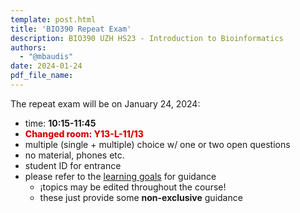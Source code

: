 ```yaml
---
template: post.html
title: 'BIO390 Repeat Exam'
description: BIO390 UZH HS23 - Introduction to Bioinformatics
authors:
  - "@mbaudis"
date: 2024-01-24
pdf_file_name: 
---
```


The repeat exam will be on January 24, 2024:

* time: **10:15-11:45**
* <span style="color: #d00; font-weight: 800">Changed room: Y13-L-11/13</span>
* multiple (single + multiple) choice w/ one or two open questions
* no material, phones etc.
* student ID for entrance
* please refer to the [learning goals](/teaching/UZH-BIO390/learning-goals/) for guidance
    - ¡topics may be edited throughout the course!
    - these just provide some __non-exclusive__ guidance
